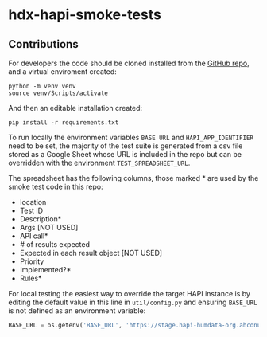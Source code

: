# hdx-hapi-smoke-tests

## Contributions

For developers the code should be cloned installed from the [GitHub repo](https://github.com/OCHA-DAP/hdx-hapi-smoke-tests), and a virtual enviroment created:

```shell
python -m venv venv
source venv/Scripts/activate
```

And then an editable installation created:

```shell
pip install -r requirements.txt
```

To run locally the environment variables `BASE URL` and `HAPI_APP_IDENTIFIER` need to be set, the majority of the test suite is generated from a csv file stored as a Google Sheet whose URL is included in the repo but can be overridden with the environment `TEST_SPREADSHEET_URL`.

The spreadsheet has the following columns, those marked * are used by the smoke test code in this repo:

* location
* Test ID
* Description*
* Args [NOT USED]
* API call*
* \# of results expected
* Expected in each result object [NOT USED]
* Priority
* Implemented?*
* Rules*

For local testing the easiest way to override the target HAPI instance is by editing the default value in this line in `util/config.py` and ensuring `BASE_URL` is not defined as an environment variable:

```python
BASE_URL = os.getenv('BASE_URL', 'https://stage.hapi-humdata-org.ahconu.org/')
```